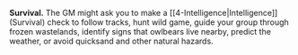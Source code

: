 **Survival.** The GM might ask you to make a [[4-Intelligence|Intelligence]] (Survival) check to follow tracks, hunt wild game, guide your group through frozen wastelands, identify signs that owlbears live nearby, predict the weather, or avoid quicksand and other natural hazards.